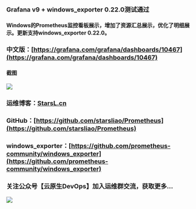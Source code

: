 ###  Grafana v9 + windows_exporter 0.22.0测试通过
#### Windows的Prometheus监控看板展示，增加了资源汇总展示，优化了明细展示。更新支持windows_exporter 0.22.0。
### 中文版：[https://grafana.com/grafana/dashboards/10467](https://grafana.com/grafana/dashboards/10467)


#### 截图

![](https://github.com/starsliao/Prometheus/blob/master/windows_exporter/windows_exporter.png)  
### 运维博客：[StarsL.cn](https://starsl.cn/)
### GitHub：[https://github.com/starsliao/Prometheus](https://github.com/starsliao/Prometheus)
### windows_exporter：[https://github.com/prometheus-community/windows_exporter](https://github.com/prometheus-community/windows_exporter)
### 关注公众号【**云原生DevOps**】加入运维群交流，获取更多...
![](https://github.com/starsliao/Prometheus/blob/master/qr.jpg)
